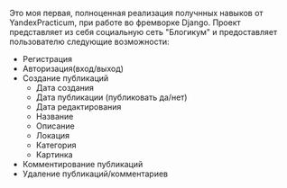 Это моя первая, полноценная реализация получнных навыков от YandexPracticum, при работе во фремворке Django.
Проект представляет из себя социальную сеть "Блогикум" и предоставляет пользователю следующие возможности:
  - Регистрация
  - Авторизация(вход/выход)
  - Создание публикаций
    * Дата создания
    * Дата публикации (публиковать да/нет)
    * Дата редактирования
    * Название
    * Описание
    * Локация
    * Категория
    * Картинка
  - Комментирование публикаций
  - Удаление публикаций/комментариев

